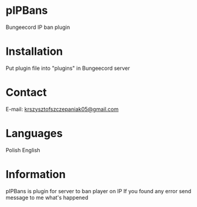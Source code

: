 # pIPBans
 Bungeecord IP ban plugin
# Installation
 Put plugin file into "plugins" in Bungeecord server
# Contact
 E-mail: krszysztofszczepaniak05@gmail.com
# Languages
 Polish
 English
# Information
 pIPBans is plugin for server to ban player on IP
 If you found any error send message to me what's happened